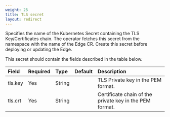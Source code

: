 ```yaml
---
weight: 25
title: TLS secret
layout: redirect
---
```


Specifies the name of the Kubernetes Secret containing the TLS Key/Certificates chain. The operator fetches this secret from the namespace with the name of the Edge CR. Create this secret before deploying or updating the Edge.

This secret should contain the fields described in the table below.

|Field|Required|Type|Default|Description|
|:---|:---|:---|:---|:---|
|tls.key|Yes|String||TLS Private key in the PEM format.
|tls.crt|Yes|String||Certificate chain of the private key in the PEM format.